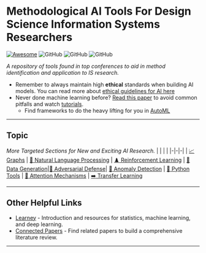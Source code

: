 # Methodological AI Tools For Design Science Information Systems Researchers

[![Awesome](https://cdn.rawgit.com/sindresorhus/awesome/d7305f38d29fed78fa85652e3a63e154dd8e8829/media/badge.svg)](https://github.com/sindresorhus/awesome)
![GitHub](https://img.shields.io/github/last-commit/BenAmpel/MethodologicalTools)
![GitHub](https://img.shields.io/github/followers/BenAmpel?style=plastic)
![GitHub](https://img.shields.io/github/stars/BenAmpel/MethodologicalTools?style=social)

*A repository of tools found in top conferences to aid in method identification and application to IS research.*

- Remember to always maintain high **ethical** standards when building AI models. You can read more about [ethical guidelines for AI here](Ethics)
- Never done machine learning before? [Read this paper](https://arxiv.org/pdf/2108.02497.pdf) to avoid common pitfalls and watch [tutorials](https://github.com/aladdinpersson/Machine-Learning-Collection).
  - Find frameworks to do the heavy lifting for you in [AutoML](AutoML)
---

## Topic
*More Targeted Sections for New and Exciting AI Research.*
| | | |
|-|-|-|
| [:chart_with_upwards_trend: Graphs](Graphs) | [📜 Natural Language Processing](NaturalLanguageProcessing) | [:chess_pawn: Reinforcement Learning](ReinforcementLearning)
| [💪 Data Generation](DataGeneration)|[🤖 Adversarial Defense](AdversarialDefense)| [:red_circle: Anomaly Detection](AnomalyDetection)
| [:snake: Python Tools](PythonTools) | [:high_brightness: Attention Mechanisms](https://github.com/xmu-xiaoma666/External-Attention-pytorch) | [:arrow_right: Transfer Learning](https://github.com/jindongwang/transferlearning)

---

## Other Helpful Links
* [Learney](https://app.learney.me) - Introduction and resources for statistics, machine learning, and deep learning.
* [Connected Papers](https://www.connectedpapers.com/) - Find related papers to build a comprehensive literature review. 

---
